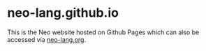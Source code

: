 # neo-lang.github.io
This is the Neo website hosted on Github Pages which can also be accessed via [neo-lang.org](http://neo-lang.org/).